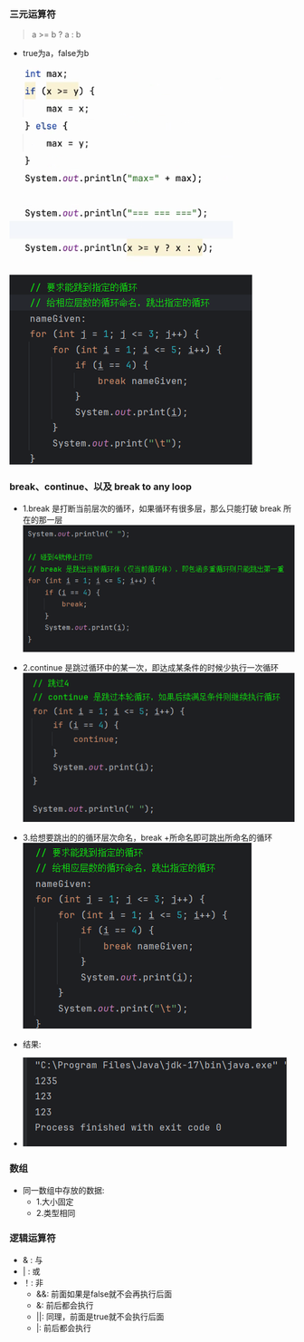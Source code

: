 ### 三元运算符
> a >= b ? a : b
- true为a，false为b

![img.png](img/sanyuanyunsuan.png)

![img.png](img/breakout.png)

### break、continue、以及 break to any loop
- 1.break 是打断当前层次的循环，如果循环有很多层，那么只能打破 break 所在的那一层
![img_1.png](img/break.png)
- 2.continue 是跳过循环中的某一次，即达成某条件的时候少执行一次循环
![img.png](img/continue.png)
- 3.给想要跳出的的循环层次命名，break +所命名即可跳出所命名的循环
![img.png](img/break_to_any_loop.png)
- 结果:

- ![img.png](img/result.png)


### 数组
- 同一数组中存放的数据:
    - 1.大小固定
    - 2.类型相同

### 逻辑运算符
- & : 与
- | : 或
- ！: 非
  - &&: 前面如果是false就不会再执行后面
  - &: 前后都会执行
  - ||: 同理，前面是true就不会执行后面
  - |: 前后都会执行